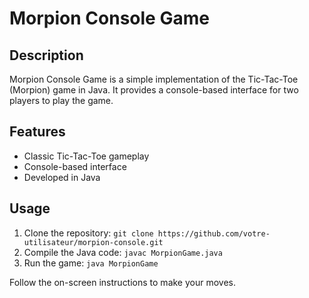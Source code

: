 # Morpion Console Game

## Description

Morpion Console Game is a simple implementation of the Tic-Tac-Toe (Morpion) game in Java. It provides a console-based interface for two players to play the game.

## Features

- Classic Tic-Tac-Toe gameplay
- Console-based interface
- Developed in Java

## Usage

1. Clone the repository: `git clone https://github.com/votre-utilisateur/morpion-console.git`
2. Compile the Java code: `javac MorpionGame.java`
3. Run the game: `java MorpionGame`

Follow the on-screen instructions to make your moves.
